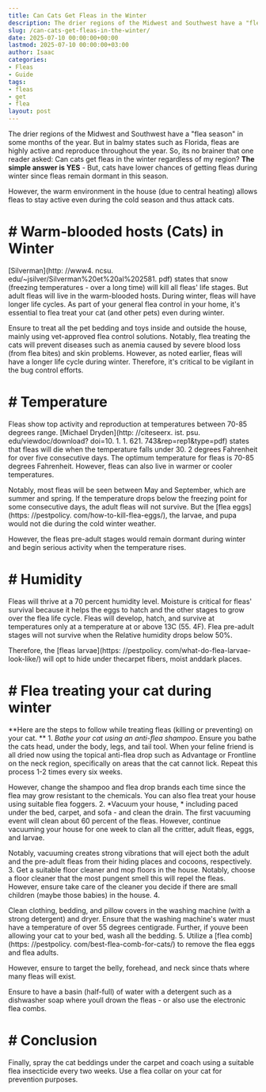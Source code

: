 ```yaml
---
title: Can Cats Get Fleas in the Winter
description: The drier regions of the Midwest and Southwest have a "flea season" in some months of the year. But in balmy states such as Florida, fleas are highly active...
slug: /can-cats-get-fleas-in-the-winter/
date: 2025-07-10 00:00:00+00:00
lastmod: 2025-07-10 00:00:00+03:00
author: Isaac
categories:
- Fleas
- Guide
tags:
- fleas
- get
- flea
layout: post
---
```


The drier regions of the Midwest and Southwest have a "flea season" in some months of the year. But in balmy states such as Florida, fleas are highly active and reproduce throughout the year. So, its no brainer that one reader asked: Can cats get fleas in the winter regardless of my region? **The simple answer is YES** - But, cats have lower chances of getting fleas during winter since fleas remain dormant in this season.

However, the warm environment in the house (due to central heating) allows fleas to stay active even during the cold season and thus attack cats.

# # Warm-blooded hosts (Cats) in Winter

[Silverman](http: //www4. ncsu. edu/~jsilver/Silverman%20et%20al%202581. pdf) states that snow (freezing temperatures - over a long time) will kill all fleas' life stages. But adult fleas will live in the warm-blooded hosts. During winter, fleas will have longer life cycles. As part of your general flea control in your home, it's essential to flea treat your cat (and other pets) even during winter.

Ensure to treat all the pet bedding and toys inside and outside the house, mainly using vet-approved flea control solutions. Notably, flea treating the cats will prevent diseases such as anemia caused by severe blood loss (from flea bites) and skin problems. However, as noted earlier, fleas will have a longer life cycle during winter. Therefore, it's critical to be vigilant in the bug control efforts.

# # Temperature

Fleas show top activity and reproduction at temperatures between 70-85 degrees range. [Michael Dryden](http: //citeseerx. ist. psu. edu/viewdoc/download? doi=10. 1. 1. 621. 743&rep=rep1&type=pdf) states that fleas will die when the temperature falls under 30. 2 degrees Fahrenheit for over five consecutive days. The optimum temperature for fleas is 70-85 degrees Fahrenheit. However, fleas can also live in warmer or cooler temperatures.

Notably, most fleas will be seen between May and September, which are summer and spring. If the temperature drops below the freezing point for some consecutive days, the adult fleas will not survive. But the [flea eggs](https: //pestpolicy. com/how-to-kill-flea-eggs/), the larvae, and pupa would not die during the cold winter weather.

However, the fleas pre-adult stages would remain dormant during winter and begin serious activity when the temperature rises.

# # Humidity

Fleas will thrive at a 70 percent humidity level. Moisture is critical for fleas' survival because it helps the eggs to hatch and the other stages to grow over the flea life cycle. Fleas will develop, hatch, and survive at temperatures only at a temperature at or above 13C (55. 4F). Flea pre-adult stages will not survive when the Relative humidity drops below 50%.

Therefore, the [fleas larvae](https: //pestpolicy. com/what-do-flea-larvae-look-like/) will opt to hide under thecarpet fibers, moist anddark places.

# # **Flea treating your cat during winter**

**Here are the steps to follow while treating fleas (killing or preventing) on your cat. ** 1. *Bathe your cat using an anti-flea shampoo*. Ensure you bathe the cats head, under the body, legs, and tail tool. When your feline friend is all dried now using the topical anti-flea drop such as Advantage or Frontline on the neck region, specifically on areas that the cat cannot lick. Repeat this process 1-2 times every six weeks.

However, change the shampoo and flea drop brands each time since the flea may grow resistant to the chemicals. You can also flea treat your house using suitable flea foggers. 2. *Vacuum your house, * including paced under the bed, carpet, and sofa - and clean the drain. The first vacuuming event will clean about 60 percent of the fleas. However, continue vacuuming your house for one week to clan all the critter, adult fleas, eggs, and larvae.

Notably, vacuuming creates strong vibrations that will eject both the adult and the pre-adult fleas from their hiding places and cocoons, respectively. 3. Get a suitable floor cleaner and mop floors in the house. Notably, choose a floor cleaner that the most pungent smell this will repel the fleas. However, ensure take care of the cleaner you decide if there are small children (maybe those babies) in the house. 4.

Clean clothing, bedding, and pillow covers in the washing machine (with a strong detergent) and dryer. Ensure that the washing machine's water must have a temperature of over 55 degrees centigrade. Further, if youve been allowing your cat to your bed, wash all the bedding. 5. Utilize a [flea comb](https: //pestpolicy. com/best-flea-comb-for-cats/) to remove the flea eggs and flea adults.

However, ensure to target the belly, forehead, and neck since thats where many fleas will exist.

Ensure to have a basin (half-full) of water with a detergent such as a dishwasher soap where youll drown the fleas - or also use the electronic flea combs.

# # Conclusion

Finally, spray the cat beddings under the carpet and coach using a suitable flea insecticide every two weeks. Use a flea collar on your cat for prevention purposes.
